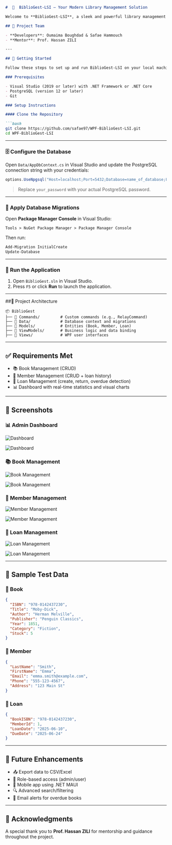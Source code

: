 
````markdown
#  🌟  BiblioGest-LSI – Your Modern Library Management Solution

Welcome to **BiblioGest-LSI**, a sleek and powerful library management application built using C# and WPF. Crafted as a student project, this application streamlines book, member, and loan management with an intuitive interface and robust functionality.

## 👥 Project Team

- **Developers**: Oumaima Boughdad & Safae Hammouch  
- **Mentor**: Prof. Hassan ZILI

---

## 🚀 Getting Started

Follow these steps to set up and run BiblioGest-LSI on your local machine.

### Prerequisites

- Visual Studio (2019 or later) with .NET Framework or .NET Core
- PostgreSQL (version 12 or later)
- Git

### Setup Instructions

#### Clone the Repository

```bash
git clone https://github.com/safae97/WPF-BiblioGest-LSI.git
cd WPF-BiblioGest-LSI
````

---

### 🗄️ Configure the Database

Open `Data/AppDbContext.cs` in Visual Studio and update the PostgreSQL connection string with your credentials:

```csharp
options.UseNpgsql("Host=localhost;Port=5432;Database=name_of_database;Username=postgres;Password=your_password");
```

> Replace `your_password` with your actual PostgreSQL password.

---

### 🧱  Apply Database Migrations

Open **Package Manager Console** in Visual Studio:

```
Tools > NuGet Package Manager > Package Manager Console
```

Then run:

```powershell
Add-Migration InitialCreate
Update-Database
```

---

### 🏃 Run the Application

1. Open `BiblioGest.sln` in Visual Studio.
2. Press `F5` or click **Run** to launch the application.

---

##📁 Project Architecture

```
📦 BiblioGest
├── 📁 Commands/         # Custom commands (e.g., RelayCommand)
├── 📁 Data/             # Database context and migrations
├── 📁 Models/           # Entities (Book, Member, Loan)
├── 📁 ViewModels/       # Business logic and data binding
├── 📁 Views/            # WPF user interfaces
```

---

## ✅  Requirements Met

* 📚 Book Management (CRUD)
* 👤 Member Management (CRUD + loan history)
* 📅 Loan Management (create, return, overdue detection)
* 📊 Dashboard with real-time statistics and visual charts

---

## 📸 Screenshots



### 📊 Admin Dashboard

![Dashboard](Images\admindah1.png)


![Dashboard](Images\admindash2.png)


### 📚 Book Management

![Book Management](Images\book1.png)


![Book Management](Images\book2.png)


### 👤 Member Management

![Member Management](Images/clients1.png)


![Member Management](Images/client2.png)


### 📅 Loan Management

![Loan Management](Images/loan1.png)


![Loan Management](Images/loan2.png)


---

## 🧪 Sample Test Data

### 📘 Book

```json
{
  "ISBN": "978-0142437230",
  "Title": "Moby-Dick",
  "Author": "Herman Melville",
  "Publisher": "Penguin Classics",
  "Year": 1851,
  "Category": "Fiction",
  "Stock": 5
}
```

### 👤 Member

```json
{
  "LastName": "Smith",
  "FirstName": "Emma",
  "Email": "emma.smith@example.com",
  "Phone": "555-123-4567",
  "Address": "123 Main St"
}
```

### 📅 Loan

```json
{
  "BookISBN": "978-0142437230",
  "MemberId": 1,
  "LoanDate": "2025-06-10",
  "DueDate": "2025-06-24"
}
```

---


## 🔮 Future Enhancements

* 📤 Export data to CSV/Excel
* 🔐 Role-based access (admin/user)
* 📱 Mobile app using .NET MAUI
* 🔍 Advanced search/filtering
* 📧 Email alerts for overdue books

---

## 🙌 Acknowledgments

A special thank you to **Prof. Hassan ZILI** for mentorship and guidance throughout the project.

```
